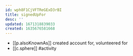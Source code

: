 ```yaml
---
id: wph8F1CjVFTReGExD3rBI
title: signedUpFor
desc: ''
updated: 1671318839033
created: 1635676581668
---
```




- [[p.alsoKnownAs]] created account for, volunteered for
- [[c.sphere]] #activity
